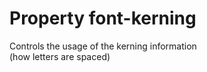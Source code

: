 # Property font-kerning

Controls the usage of the kerning information  
(how letters are spaced)  
